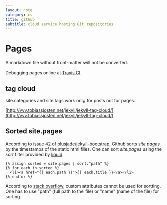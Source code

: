 ```yaml
---
layout: note
category: cs
title: github 
subtitle: cloud service hosting Git repositories
---
```


Pages
=====

A markdown file without front-matter will not be converted.

Debugging pages online at [Travis CI](https://travis-ci.org).

tag cloud
---------

site.categories and site.tags work only for posts not for pages.

[http://vvv.tobiassjosten.net/jekyll/jekyll-tag-cloud/](http://vvv.tobiassjosten.net/jekyll/jekyll-tag-cloud/)

Sorted site.pages
-----------------
According to [issue 42 of plusjade/jekyll-bootstrap][jbi42], Github sorts
*site.pages* by the timestamps of the static html files. One can sort
*site.pages* using the *sort* filter provided by [liquid][lsort]:

~~~ liquid
{% assign sorted = site.pages | sort:"path" %}
{% for each in sorted %}
  <li><a href="{{ each.path }}">{{ each.title }}</a></li>
{% endfor %}
~~~

According to [stack overflow][so], custom attributes cannot be used for
sortting. One has to use "path" (full path to the file) or "name" (name of the
file) for sorting.

[jbi42]: https://github.com/plusjade/jekyll-bootstrap/issues/42
[lsort]: https://github.com/Shopify/liquid/wiki/Liquid-for-Designers
[so]: http://stackoverflow.com/questions/9053066/sorted-navigation-menu-with-jekyll-and-liquid

